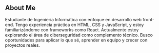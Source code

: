## About Me
Estudiante de Ingeniería Informática con enfoque en desarrollo web front-end. Tengo experiencia práctica en HTML, CSS y JavaScript, y estoy familiarizándome con frameworks como React. Actualmente estoy explorando el área de ciberseguridad como complemento técnico. Busco oportunidades para aplicar lo que sé, aprender en equipo y crecer con proyectos reales.
<!--
**alejandra-bolanos-ldg/alejandra-bolanos-ldg** is a ✨ _special_ ✨ repository because its `README.md` (this file) appears on your GitHub profile.

Here are some ideas to get you started:

- 🔭 I’m currently working on ...
- 🌱 I’m currently learning ...
- 👯 I’m looking to collaborate on ...
- 🤔 I’m looking for help with ...
- 💬 Ask me about ...
- 📫 How to reach me: ...
- 😄 Pronouns: ...
- ⚡ Fun fact: ...
-->

